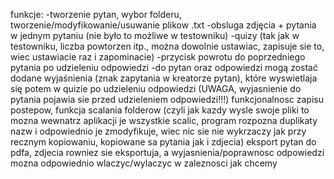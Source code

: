 funkcje:
-tworzenie pytan, wybor folderu, tworzenie/modyfikowanie/usuwanie plikow .txt
-obsluga zdjęcia + pytania w jednym pytaniu (nie było to możliwe w testowniku) 
-quizy (tak jak w testowniku, liczba powtorzen itp., można dowolnie ustawiac, zapisuje sie to, wiec ustawiacie raz i zapominacie)
-przycisk powrotu do poprzedniego pytania po udzieleniu odpowiedzi
-do pytan oraz odpowiedzi mogą zostać dodane wyjaśnienia (znak zapytania w kreatorze pytan), które wyswietlaja się potem w quizie po udzieleniu odpowiedzi (UWAGA, wyjasnienie do pytania pojawia sie przed udzieleniem odpowiedzi!!!) 
funkcjonalnosc zapisu postepow, funkcja scalania folderow (czyli jak kazdy wysle swoje pliki to mozna wewnatrz aplikacji je wszystkie scalic, program rozpozna duplikaty nazw i odpowiednio je zmodyfikuje, wiec nic sie nie wykrzaczy jak przy recznym kopiowaniu, kopiowane sa pytania jak i zdjecia) 
eksport pytan do pdfa, zdjecia rowniez sie eksportuja, a wyjasnienia/poprawnosc odpowiedzi mozna odpowiednio wlaczyc/wylaczyc w zaleznosci jak chcemy
